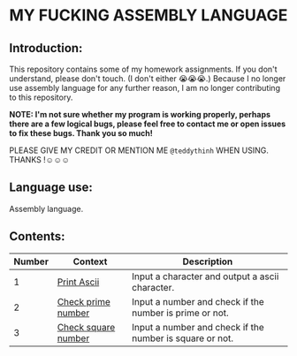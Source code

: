 # MY FUCKING ASSEMBLY LANGUAGE 

## Introduction:
This repository contains some of my homework assignments. If you don't understand, please don't touch. (I don't either 😭😭😭.)
Because I no longer use assembly language for any further reason, I am no longer contributing to this repository.

**NOTE: I'm not sure whether my program is working properly, perhaps there are a few logical bugs, please feel free to contact me or open issues to fix these bugs. Thank you so much!**

PLEASE GIVE MY CREDIT OR MENTION ME `@teddythinh` WHEN USING. THANKS !☺️☺️☺️

## Language use: 
Assembly language.

## Contents:
| Number | Context | Description |
| ------ | ------- | ----------- |
| 1      | [Print Ascii](https://github.com/teddythinh/FUCK-ASSEMBLY/blob/main/PrintAscii.asm) | Input a character and output a ascii character.
| 2      | [Check prime number](https://github.com/teddythinh/FUCK-ASSEMBLY/blob/main/PrimeNumber.asm) | Input a number and check if the number is prime or not.
| 3      | [Check square number](https://github.com/teddythinh/FUCK-ASSEMBLY/blob/main/Square.asm) | Input a number and check if the number is square or not.
